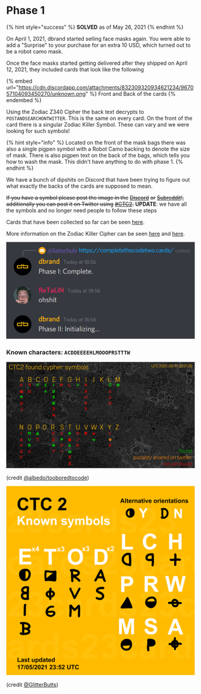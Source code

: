# Phase 1

{% hint style="success" %}
**SOLVED** as of May 26, 2021
{% endhint %}

On April 1, 2021, dbrand started selling face masks again. You were able to add a "Surprise" to your purchase for an extra 10 USD, which turned out to be a robot camo mask.

Once the face masks started getting delivered after they shipped on April 12, 2021, they included cards that look like the following

{% embed url="https://cdn.discordapp.com/attachments/832309320934621234/967057104093450270/unknown.png" %}
Front and Back of the cards
{% endembed %}

Using the Zodiac Z340 Cipher the back text decrypts to `POSTANDSEARCHONTWITTER`. This is the same on every card. On the front of the card there is a singular Zodiac Killer Symbol. These can vary and we were looking for such symbols!

{% hint style="info" %}
Located on the front of the mask bags there was also a single pigpen symbol with a Robot Camo backing to denote the size of mask. There is also pigpen text on the back of the bags, which tells you how to wash the mask. This didn't have anything to do with phase 1.
{% endhint %}

We have a bunch of dipshits on Discord that have been trying to figure out what exactly the backs of the cards are supposed to mean.

~~If you have a symbol please post the image in the~~ [~~Discord~~](https://discord.gg/dbrand) ~~or~~ [~~Subreddit~~](https://www.reddit.com/r/dbrand)~~!, additionally you can post it on Twitter using~~ [~~#CTC2~~](https://twitter.com/hashtag/CTC2)~~.~~ **UPDATE**: we have all the symbols and no longer need people to follow these steps

Cards that have been collected so far can be seen [here](https://github.com/Complete-the-Code/ctc2-phase-1/blob/master/acquiredSymbols).

More information on the Zodiac Killer Cipher can be seen [here](http://zodiackillersite.com/viewtopic.php?f=23\&t=5079) and [here](https://www.dcode.fr/zodiac-killer-cipher).

![message.png](https://github.com/Complete-the-Code/ctc2-phase-1/raw/master/message.png)

### Known characters: `ACDDEEEEHLMOOOPRSTTTW`

![CTC2.png](https://github.com/Complete-the-Code/ctc2-phase-1/raw/master/CTC2.png)

(credit [@albedo/tooboredtocode](https://github.com/tooboredtocode))

![Known.png](https://github.com/Complete-the-Code/ctc2-phase-1/raw/master/Known.png)

(credit [@GlitterButts](https://github.com/glitterbutts))

